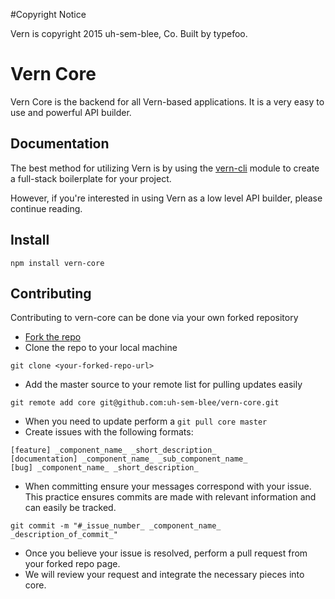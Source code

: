 #Copyright Notice

Vern is copyright 2015 uh-sem-blee, Co. Built by typefoo.

# Vern Core

Vern Core is the backend for all Vern-based applications. It is a very easy to use and powerful API builder.

## Documentation

The best method for utilizing Vern is by using the [vern-cli](http://www.vern.io) module to create a full-stack boilerplate for your project.

However, if you're interested in using Vern as a low level API builder, please continue reading.

## Install

`npm install vern-core`

## Contributing

Contributing to vern-core can be done via your own forked repository

* [Fork the repo](https://github.com/uh-sem-blee/vern-core/fork)
* Clone the repo to your local machine

```
git clone <your-forked-repo-url>
```

* Add the master source to your remote list for pulling updates easily

```
git remote add core git@github.com:uh-sem-blee/vern-core.git
```

* When you need to update perform a `git pull core master`
* Create issues with the following formats:

```
[feature] _component_name_ _short_description_
[documentation] _component_name_ _sub_component_name_
[bug] _component_name_ _short_description_
```

* When committing ensure your messages correspond with your issue. This practice ensures commits are made with relevant information and can easily be tracked.

```
git commit -m "#_issue_number_ _component_name_ _description_of_commit_"
```

* Once you believe your issue is resolved, perform a pull request from your forked repo page.
* We will review your request and integrate the necessary pieces into core.


